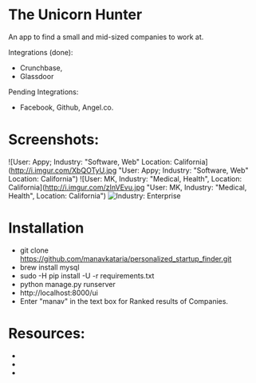 # The Unicorn Hunter
An app to find a small and mid-sized companies to work at. 

Integrations (done): 
+ Crunchbase, 
+ Glassdoor
 
Pending Integrations: 
+ Facebook, Github, Angel.co. 

# Screenshots:
![User: Appy; Industry: "Software, Web" Location: California](http://i.imgur.com/XbQOTyU.jpg "User: Appy; Industry: "Software, Web" Location: California")
![User: MK, Industry: "Medical, Health", Location: California](http://i.imgur.com/zInVEvu.jpg "User: MK, Industry: "Medical, Health", Location: California")
![Industry: Enterprise](http://i.imgur.com/APQhle5.jpg "Industry: Enterprise")

# Installation
+ git clone https://github.com/manavkataria/personalized_startup_finder.git
+ brew install mysql
+ sudo -H pip install -U -r requirements.txt
+ python manage.py runserver 
+ http://localhost:8000/ui
+ Enter "manav" in the text box for Ranked results of Companies.

# Resources:
+ [Presentation Slides]: https://docs.google.com/presentation/d/1cUGJoKuRQnqf8eMgpdHoeCFwph_inqmpazLAhzqca6E/edit?usp=sharing
+ [Slack Channel (internal only)]: https://personalizedstartup.slack.com/
+ [Social Capital's GAAP Valuation Model for Startups]: https://medium.com/swlh/diligence-at-social-capital-epilogue-introducing-the-8-ball-and-gaap-for-startups-7ab215c378bc#.unqrcig5e

